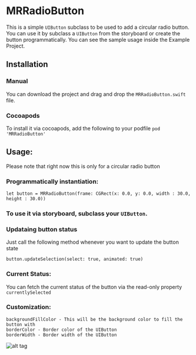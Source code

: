 # MRRadioButton

This is a simple `UIButton` subclass to be used to add a circular radio button. You can use it by subclass a `UIButton` from the storyboard or create the button programmatically. You can see the sample usage inside the Example Project.

## Installation
### Manual
You can download the project and drag and drop the `MRRadioButton.swift` file.

### Cocoapods
To install it via cocoapods, add the following to your podfile
`pod 'MRRadioButton'`

## Usage:
Please note that right now this is only for a circular radio button

### Programmatically instantiation:
```
let button = MRRadioButton(frame: CGRect(x: 0.0, y: 0.0, width : 30.0, height : 30.0))
```
### To use it via storyboard, subclass your `UIButton`.

### Updataing button status
Just call the following method whenever you want to update the button state
```
button.updateSelection(select: true, animated: true)
```

### Current Status:
You can fetch the current status of the button via the read-only property `currentlySelected`

### Customization:
```
backgroundFillColor - This will be the background color to fill the button with
borderColor - Border color of the UIButton
borderWidth - Border width of the UIButton
```



![alt tag](https://media.giphy.com/media/1msHh02cw6fiUPwOtb/giphy.gif)
